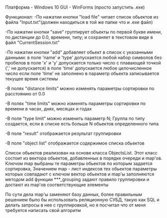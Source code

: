 Платформа - Windows 10
GUI - WinForms
(просто запустить .exe)

Функционал:
-По нажатии кнопки "load file" читает список обьектов из файла "Input.txt"(должен находиться в той же папке что и .exe файл) 

-По нажатии кнопки "save" группирует объекты по первой букве имени, по дистанции до 0.0, времени, типу; и сохраняет в текстовом виде в файл "CurrentSession.txt"

-По нажатии кнопки "add" добавляет обьект в список с указанными данными:
    в поле 'name' и 'type' допускается любой набор символов без пробелов
    в поле 'x' и 'y' допускается только число с плавающей точкой (',' не допускается)
    в поле 'time' допускается любое целочисленное число
    если поле 'time' не заполнено в параметр обьекта записывается текущее время системы
    
-В полях "distance limits" можно изменять параметры сортировки по расстоянию от 0.0

-В полях "time limits" можно изменять параметры сортировки по времени в часах, днях, месяцах и годах

-В поле "type limit" можно изменить параметр N; Группа по типу создается, если в списке есть больше N обьектов определенного типа  

-В поле "result" отображается результат группировки

-В поле "object list" отображается содержимое списка обьектов

Список обьектов реализован на основе класса ObjectsList.
Этот класс состоит из вектора обьектов, добавленных в порядке очереди
и map'ов. Ключом map выбраны те параметры обьектов по которым задается сортировка, 
Значением map - лист индексов тех обьектов параметры которых совпадают с ключом 
вектор обьектов и map'ы заполняются методом add
функции ***_grouping задают правило группировки и достают из map'ов соответствующие элементы

По сути дела map'ы заменяют базу данных, более правильным решением было бы использовать реляционную СУБД,
такую как SQL и делать запросы в нее с группировкой, но я посчитал что от меня требуется написать свой алгоритм
